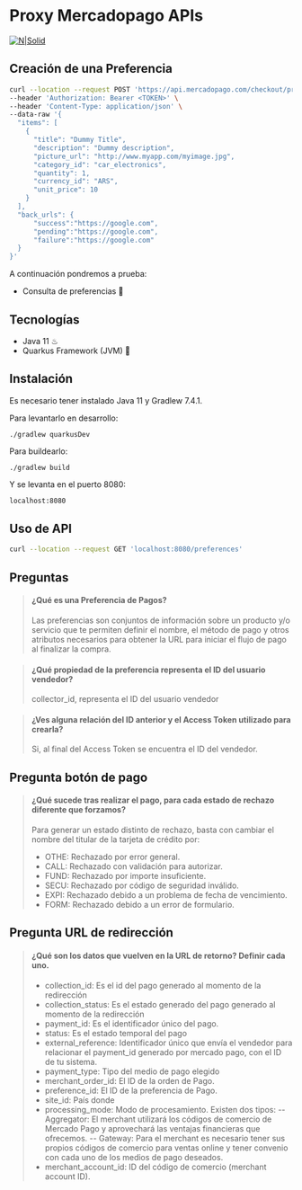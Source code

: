 # Proxy Mercadopago APIs

[![N|Solid](https://http2.mlstatic.com/frontend-assets/ui-navigation/5.18.7/mercadopago/logo__large@2x.png)](https://www.mercadopago.com.ar/)

## Creación de una Preferencia
```sh
curl --location --request POST 'https://api.mercadopago.com/checkout/preferences' \
--header 'Authorization: Bearer <TOKEN>' \
--header 'Content-Type: application/json' \
--data-raw '{
  "items": [
    {
      "title": "Dummy Title",
      "description": "Dummy description",
      "picture_url": "http://www.myapp.com/myimage.jpg",
      "category_id": "car_electronics",
      "quantity": 1,
      "currency_id": "ARS",
      "unit_price": 10
    }
  ],
  "back_urls": {
      "success":"https://google.com",
      "pending":"https://google.com",
      "failure":"https://google.com"
  }
}'
```

A continuación pondremos a prueba:

- Consulta de preferencias 🎩

## Tecnologías

- Java 11 ♨
- Quarkus Framework (JVM) 💫

## Instalación

Es necesario tener instalado Java 11 y Gradlew 7.4.1.

Para levantarlo en desarrollo:
```shell script
./gradlew quarkusDev
```

Para buildearlo:
```shell script
./gradlew build
```

Y se levanta en el puerto 8080:
```sh
localhost:8080
```

## Uso de API
```sh
curl --location --request GET 'localhost:8080/preferences'
```

## Preguntas

> #### ¿Qué es una Preferencia de Pagos?
> Las preferencias son conjuntos de información sobre un producto y/o servicio que te permiten definir el nombre, el método de pago y otros atributos necesarios para obtener la URL para iniciar el flujo de pago al finalizar la compra.

> #### ¿Qué propiedad de la preferencia representa el ID del usuario vendedor?
> collector_id, representa el ID del usuario vendedor

> #### ¿Ves alguna relación del ID anterior y el Access Token utilizado para crearla?
> Si, al final del Access Token se encuentra el ID del vendedor.

## Pregunta botón de pago
> #### ¿Qué sucede tras realizar el pago, para cada estado de rechazo diferente que forzamos?
> Para generar un estado distinto de rechazo, basta con cambiar el nombre del titular de la tarjeta de crédito por:
> - OTHE:   Rechazado por error general.
> - CALL:	Rechazado con validación para autorizar.
> - FUND:	Rechazado por importe insuficiente.
> - SECU:	Rechazado por código de seguridad inválido.
> - EXPI:	Rechazado debido a un problema de fecha de vencimiento.
> - FORM:	Rechazado debido a un error de formulario.

## Pregunta URL de redirección

> #### ¿Qué son los datos que vuelven en la URL de retorno? Definir cada uno.
> - collection_id: Es el id del pago generado al momento de la redirección
> - collection_status: Es el estado generado del pago generado al momento de la redirección
> - payment_id: Es el identificador único del pago.
> - status: Es el estado temporal del pago
> - external_reference: Identificador único que envía el vendedor para relacionar el payment_id generado por mercado pago, con el ID de tu sistema.
> - payment_type: Tipo del medio de pago elegido
> - merchant_order_id: El ID de la orden de Pago. 
> - preference_id: El ID de la preferencia de Pago.
> - site_id: País donde
> - processing_mode: Modo de procesamiento. Existen dos tipos:
> -- Aggregator: El merchant utilizará los códigos de comercio de Mercado Pago y aprovechará las ventajas financieras que ofrecemos.
> -- Gateway: Para el merchant es necesario tener sus propios códigos de comercio para ventas online y tener convenio con cada uno de los medios de pago deseados.
> - merchant_account_id: ID del código de comercio (merchant account ID).